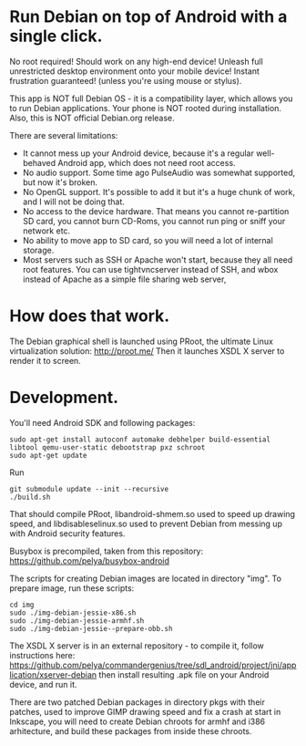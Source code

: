 Run Debian on top of Android with a single click.
=================================================

No root required! Should work on any high-end device!
Unleash full unrestricted desktop environment onto your mobile device!
Instant frustration guaranteed! (unless you're using mouse or stylus).

This app is NOT full Debian OS - it is a compatibility layer, which allows you to run Debian applications.
Your phone is NOT rooted during installation.
Also, this is NOT official Debian.org release.

There are several limitations:

- It cannot mess up your Android device, because it's a regular well-behaved Android app, which does not need root access.
- No audio support. Some time ago PulseAudio was somewhat supported, but now it's broken.
- No OpenGL support. It's possible to add it but it's a huge chunk of work, and I will not be doing that.
- No access to the device hardware. That means you cannot re-partition SD card, you cannot burn CD-Roms, you cannot run ping or sniff your network etc.
- No ability to move app to SD card, so you will need a lot of internal storage.
- Most servers such as SSH or Apache won't start, because they all need root features.
  You can use tightvncserver instead of SSH, and wbox instead of Apache as a simple file sharing web server,

How does that work.
===================

The Debian graphical shell is launched using PRoot, the ultimate Linux virtualization solution: http://proot.me/
Then it launches XSDL X server to render it to screen.

Development.
============

You'll need Android SDK and following packages:
```
sudo apt-get install autoconf automake debhelper build-essential libtool qemu-user-static debootstrap pxz schroot
sudo apt-get update
```

Run
```
git submodule update --init --recursive
./build.sh
```
That should compile PRoot, libandroid-shmem.so used to speed up drawing speed,
and libdisableselinux.so used to prevent Debian from messing up with Android security features.

Busybox is precompiled, taken from this repository:
https://github.com/pelya/busybox-android

The scripts for creating Debian images are located in directory "img".
To prepare image, run these scripts:
```
cd img
sudo ./img-debian-jessie-x86.sh
sudo ./img-debian-jessie-armhf.sh
sudo ./img-debian-jessie--prepare-obb.sh
```

The XSDL X server is in an external repository - to compile it, follow instructions here:
https://github.com/pelya/commandergenius/tree/sdl_android/project/jni/application/xserver-debian
then install resulting .apk file on your Android device, and run it.

There are two patched Debian packages in directory pkgs with their patches,
used to improve GIMP drawing speed and fix a crash at start in Inkscape,
you will need to create Debian chroots for armhf and i386 arhitecture,
and build these packages from inside these chroots.
